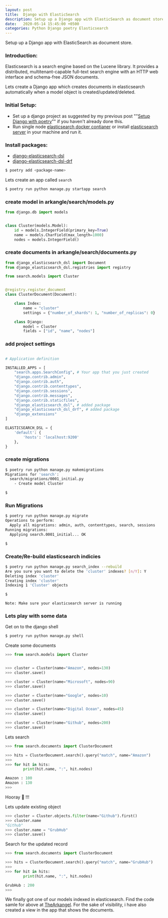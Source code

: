 ```yaml
---
layout: post
title:  Django with ElasticSearch
description: Setup up a Django app with ElasticSearch as document store.
date:   2020-05-14 15:45:00 +0500
categories: Python Django poetry Elasticsearch
---
```


Setup up a Django app with ElasticSearch as document store.

### Introduction:

Elasticsearch is a search engine based on the Lucene library. It provides a distributed, multitenant-capable full-text search engine with an HTTP web interface and schema-free JSON documents.

Lets create a Django app which creates documents in elasticsearch automatically when a model object is created/updated/deleted.

### Initial Setup:

- Set up a django project as suggested by my previous post ""[Setup Django with poetry](https://proxyroot.com/django-poetry/)"" if you haven't already done this.
- Run single node [elasticsearch docker contianer](https://www.elastic.co/guide/en/elasticsearch/reference/current/docker.html) or install [elasticsearch server](https://www.elastic.co/downloads/elasticsearch) in your machine and run it.


### Install packages:

- [django-elasticsearch-dsl](https://github.com/mjl/django-elasticsearch-dsl)
- [django-elasticsearch-dsl-drf](https://github.com/barseghyanartur/django-elasticsearch-dsl-drf)

```bash
$ poetry add <package-name>
``````


Lets create an app called `search`

```bash
$ poetry run python manage.py startapp search
```

### create model in arkangle/search/models.py

```python
from django.db import models


class Cluster(models.Model):
    id = models.IntegerField(primary_key=True)
    name = models.CharField(max_length=1000)
    nodes = models.IntegerField()
```

### create documents in arkangle/search/documents.py

```python
from django_elasticsearch_dsl import Document
from django_elasticsearch_dsl.registries import registry

from search.models import Cluster


@registry.register_document
class ClusterDocument(Document):

    class Index:
        name = "cluster"
        settings = {"number_of_shards": 1, "number_of_replicas": 0}

    class Django:
        model = Cluster
        fields = ["id", "name", "nodes"]
```

### add project settings

```python

# Application definition

INSTALLED_APPS = [
    "search.apps.SearchConfig", # Your app that you just created
    "django.contrib.admin",
    "django.contrib.auth",
    "django.contrib.contenttypes",
    "django.contrib.sessions",
    "django.contrib.messages",
    "django.contrib.staticfiles",
    "django_elasticsearch_dsl", # added package
    "django_elasticsearch_dsl_drf", # added package
    "django_extensions"
]

ELASTICSEARCH_DSL = {
    'default': {
        'hosts': 'localhost:9200'
    },
}
```

### create migrations

```bash
$ poetry run python manage.py makemigrations
Migrations for 'search':
  search/migrations/0001_initial.py
    - Create model Cluster

$
```

### Run Migrations

```bash
$ poetry run python manage.py migrate
Operations to perform:
  Apply all migrations: admin, auth, contenttypes, search, sessions
Running migrations:
  Applying search.0001_initial... OK

$
```

### Create/Re-build elasticsearch indicies

```bash
$ poetry run python manage.py search_index --rebuild
Are you sure you want to delete the 'cluster' indexes? [n/Y]: Y
Deleting index 'cluster'
Creating index 'cluster'
Indexing 1 'Cluster' objects

$
```

`Note: Make sure your elasticsearch server is running`

### Lets play with some data

Get on to the django shell

```bash
$ poetry run python manage.py shell
```

Create some documents

```python
>>> from search.models import Cluster


>>> cluster = Cluster(name="Amazon", nodes=130)
>>> cluster.save()

>>> cluster = Cluster(name="Microsoft", nodes=90)
>>> cluster.save()

>>> cluster = Cluster(name="Google", nodes=10)
>>> cluster.save()

>>> cluster = Cluster(name="Digital Ocean", nodes=45)
>>> cluster.save()

>>> cluster = Cluster(name="Github", nodes=200)
>>> cluster.save()
```

Lets search

```python
>>> from search.documents import ClusterDocument

>>> hits = ClusterDocument.search().query("match", name="Amazon")
>>>
>>> for hit in hits:
        print(hit.name, ":", hit.nodes)

Amazon : 100
Amazon : 130
>>>
```

Hooray :tada: !!!

Lets update existing object

```python
>>> cluster = Cluster.objects.filter(name="Github").first()
>>> cluster.name
"Github"
>>> cluster.name = "GrubHub"
>>> cluster.save()
```

Search for the updated record

```python
>>> from search.documents import ClusterDocument

>>> hits = ClusterDocument.search().query("match", name="GrubHub")
>>>
>>> for hit in hits:
        print(hit.name, ":", hit.nodes)

GrubHub : 200
>>>
```

We finally got one of our models indexed in elasticsearch. Find the code samle for above at [TheArkangel](https://github.com/proxyroot/arkangle). For the sake of visibility, i have also created a view in the app that shows the documents.
